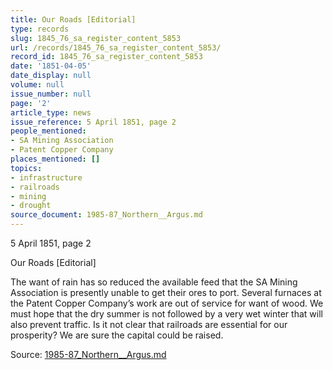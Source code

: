```yaml
---
title: Our Roads [Editorial]
type: records
slug: 1845_76_sa_register_content_5853
url: /records/1845_76_sa_register_content_5853/
record_id: 1845_76_sa_register_content_5853
date: '1851-04-05'
date_display: null
volume: null
issue_number: null
page: '2'
article_type: news
issue_reference: 5 April 1851, page 2
people_mentioned:
- SA Mining Association
- Patent Copper Company
places_mentioned: []
topics:
- infrastructure
- railroads
- mining
- drought
source_document: 1985-87_Northern__Argus.md
---
```


5 April 1851, page 2

Our Roads [Editorial]

The want of rain has so reduced the available feed that the SA Mining Association is presently unable to get their ores to port.  Several furnaces at the Patent Copper Company’s work are out of service for want of wood.  We must hope that the dry summer is not followed by a very wet winter that will also prevent traffic.  Is it not clear that railroads are essential for our prosperity?  We are sure the capital could be raised.

Source: [1985-87_Northern__Argus.md](/downloads/markdown/1985-87_Northern__Argus.md)
